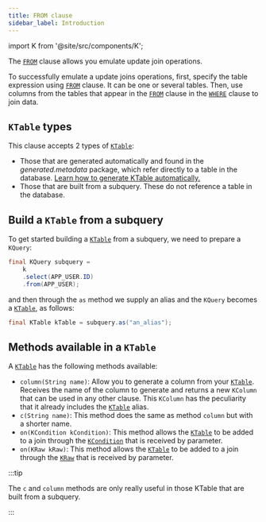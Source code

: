 ```yaml
---
title: FROM clause
sidebar_label: Introduction
---
```


import K from '@site/src/components/K';

The [`FROM`](/docs/update-statement/from/introduction) clause allows you emulate update join operations.

To successfully emulate a update joins operations, first, specify the table expression using [`FROM`](/docs/update-statement/from/introduction) clause. It can be one or several tables.
Then, use columns from the tables that appear in the [`FROM`](/docs/update-statement/from/introduction) clause in the [`WHERE`](/docs/update-statement/where/introduction) clause to join data.

## `KTable` types

This clause accepts 2 types of [`KTable`](/docs/update-statement/update/introduction):

- Those that are generated automatically and found in the _generated.metadata_ package, which refer directly to a table in the database. [Learn how to generate KTable automatically.](/docs/data-manipulation/introduction)
- Those that are built from a subquery. These do not reference a table in the database.

## Build a `KTable` from a subquery

To get started building a [`KTable`](/docs/update-statement/update/introduction) from a subquery, we need to prepare a `KQuery`:

```java
final KQuery subquery =
    k
    .select(APP_USER.ID)
    .from(APP_USER);
```

and then through the `as` method we supply an alias and the `KQuery` becomes a [`KTable`](/docs/update-statement/update/introduction), as follows:

```java
final KTable kTable = subquery.as("an_alias");
```

## Methods available in a `KTable`

A [`KTable`](/docs/update-statement/update/introduction) has the following methods available:

- `column(String name)`: Allow you to generate a column from your [`KTable`](/docs/update-statement/update/introduction). Receives the name of the column to generate and returns a new `KColumn` that can be used in any other clause. This `KColumn` has the peculiarity that it already includes the [`KTable`](/docs/update-statement/update/introduction) alias.
- `c(String name)`: This method does the same as method `column` but with a shorter name.
- `on(KCondition kCondition)`: This method allows the [`KTable`](/docs/update-statement/update/introduction) to be added to a join through the [`KCondition`](/docs/kcondition/introduction) that is received by parameter.
- `on(KRaw kRaw)`: This method allows the [`KTable`](/docs/update-statement/update/introduction) to be added to a join through the [`KRaw`](/docs/select-statement/select/introduction#7-kraw) that is received by parameter.

:::tip

The `c` and `column` methods are only really useful in those KTable that are built from a subquery.

:::